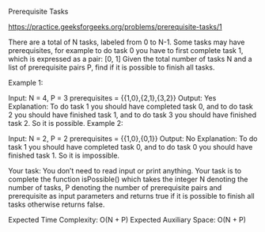 Prerequisite Tasks

https://practice.geeksforgeeks.org/problems/prerequisite-tasks/1

There are a total of N tasks, labeled from 0 to N-1. Some tasks may have prerequisites, for example to do task 0 you have to first complete task 1, which is expressed as a pair: [0, 1]
Given the total number of tasks N and a list of prerequisite pairs P, find if it is possible to finish all tasks.


Example 1:

Input: 
N = 4, P = 3
prerequisites = {{1,0},{2,1},{3,2}}
Output:
Yes
Explanation:
To do task 1 you should have completed
task 0, and to do task 2 you should 
have finished task 1, and to do task 3 you 
should have finished task 2. So it is possible.
Example 2:

Input:
N = 2, P = 2
prerequisites = {{1,0},{0,1}}
Output:
No
Explanation:
To do task 1 you should have completed
task 0, and to do task 0 you should
have finished task 1. So it is impossible.

Your task:
You don’t need to read input or print anything. Your task is to complete the function isPossible() which takes the integer N denoting the number of tasks, P denoting the number of prerequisite pairs and prerequisite as input parameters and returns true if it is possible to finish all tasks otherwise returns false. 


Expected Time Complexity: O(N + P)
Expected Auxiliary Space: O(N + P)
